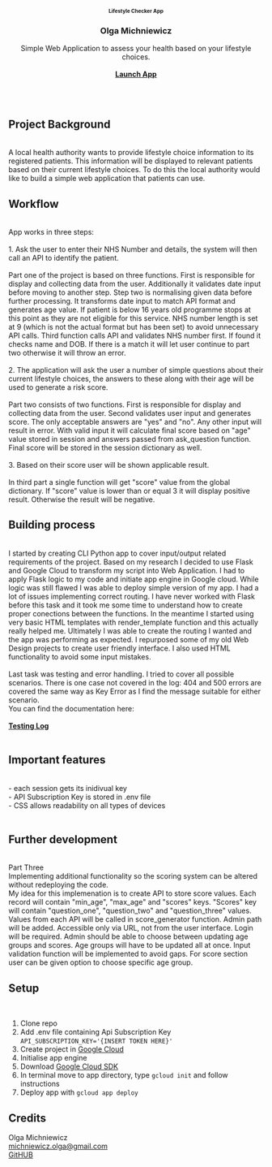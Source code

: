 
<br />
<div align="center">
  
  <h1 align="center" style="font-size: 10px;">Lifestyle Checker App</h1>

  </a>

  <h3 align="center">Olga Michniewicz</h3>

  <p align="center">
    Simple Web Application to assess your health based on your lifestyle choices.
    <br />
    <br />
    <a href="https://lifestyle-checker-app.nw.r.appspot.com/" target="_blank"><b>Launch App</b></a>
  
  </p>
</div>



<br>
<br>

## Project Background

<br>
A local health authority wants to provide lifestyle choice information to its registered patients. This information will be displayed to relevant patients based on their current lifestyle choices. To do this the local authority would like to build a simple web application that patients can use.
<br>

## Workflow

<br>
App works in three steps:
<br>
<br>
1. Ask the user to enter their NHS Number and details, the system will then call an API to identify the patient.
<br><br>
Part one of the project is based on three functions. First is responsible for display and collecting data from the user. 
Additionally it validates date input before moving to another step. Step two is normalising given data before further processing. It transforms date input to match API format and generates age value. If patient is below 16 years old programme stops at this point as they are not eligible for this service. NHS number length is set at 9 (which is not the actual format but has been set) to avoid unnecessary API calls. Third function calls API and validates NHS number first. If found it checks name and DOB. If there is a match it will let user continue to part two otherwise it will throw an error.
<br><br>
2. The application will ask the user a number of simple questions about their current lifestyle choices, the answers to these along with their age will be used to generate a risk score. 
<br><br>
Part two consists of two functions. First is responsible for display and collecting data from the user. Second validates user input and generates score. The only acceptable answers are "yes" and "no". Any other input will result in error. With valid input it will calculate final score based on "age" value stored in session and answers passed from ask_question function. Final score will be stored in the session dictionary as well.
<br><br>
3. Based on their score user will be shown applicable result.
<br><br>
In third part a single function will get "score" value from the global dictionary. If "score" value is lower than or equal 3 it will display positive result. Otherwise the result will be negative. 


## Building process
<br>
I started by creating CLI Python app to cover input/output related requirements of the project. Based on my research I decided to use Flask and Google Cloud to transform my script into Web Application. I had to apply Flask logic to my code and initiate app engine in Google cloud. While logic was still flawed I was able to deploy simple version of my app. I had a lot of issues implementing correct routing. I have never worked with Flask before this task and it took me some time to understand how to create proper conections between the functions. In the meantime I started using very basic HTML templates with render_template function and this actually really helped me. Ultimately I was able to create the routing I wanted and the app was performing as expected. I repurposed some of my old Web Design projects to create user friendly interface. I also used HTML functionality to avoid some input mistakes. 
<br>
<br>
Last task was testing and error handling. I tried to cover all possible scenarios. There is one case not covered in the log: 404 and 500 errors are covered the same way as Key Error as I find the message suitable for either scenario. 
<br>You can find the documentation here:
<br><br>
<a href="https://docs.google.com/spreadsheets/d/1X3Q0gJnxrXzVPL-RR7yzc0Kyv0dxKXczAfBF_z0nGnM/edit?usp=sharing" target="_blank"><b>Testing Log</b></a>
<br>
<br>

## Important features
<br>
- each session gets its inidivual key
<br>
- API Subscription Key is stored in .env file
<br>
- CSS allows readability on all types of devices
<br>
<br>

## Further development

<br>
Part Three
<br>
Implementing additional functionality so the scoring system can be altered without redeploying the code. 
<br>
My idea for this implemenation is to create API to store score values. Each record will contain "min_age", "max_age" and "scores" keys. "Scores" key will contain "question_one", "question_two" and "question_three" values. 
Values from each API will be called in score_generator function.
Admin path will be added. Accessible only via URL, not from the user interface. Login will be required. 
Admin should be able to choose between updating age groups and scores.
Age groups will have to be updated all at once. Input validation function will be implemented to avoid gaps.
For score section user can be given option to choose specific age group.
<br>

## Setup
<br>

1. Clone repo
2. Add .env file containing Api Subscription Key ```API_SUBSCRIPTION_KEY='{INSERT TOKEN HERE}'```
3. Create project in <a href='https://console.cloud.google.com/'>Google Cloud</a>
4. Initialise app engine
5. Download <a href='https://cloud.google.com/sdk/?_ga=2.86659729.-809347455.1679625444&_gac=1.215527653.1679837133.Cj0KCQjw2v-gBhC1ARIsAOQdKY1GnplYqaD31ap2GmFrIc-xOpbGja4cd170rNHZNU79BeNFS5vRl_8aAgFOEALw_wcB'>Google Cloud SDK</a>
6. In terminal move to app directory, type ```gcloud init``` and follow instructions
7. Deploy app with ```gcloud app deploy```

## Credits
Olga Michniewicz
<br>
<a href="mailto:michniewicz.olga@gmail.com" target="_blank">michniewicz.olga@gmail.com</a>
<br>
<a href="https://github.com/omichniewicz" target="_blank">GitHUB</a>


